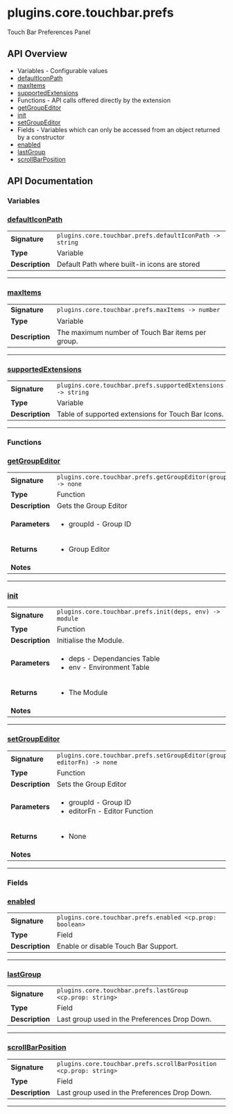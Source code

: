 # plugins.core.touchbar.prefs

Touch Bar Preferences Panel

## API Overview
* Variables - Configurable values
 * [defaultIconPath](#defaulticonpath)
 * [maxItems](#maxitems)
 * [supportedExtensions](#supportedextensions)
* Functions - API calls offered directly by the extension
 * [getGroupEditor](#getgroupeditor)
 * [init](#init)
 * [setGroupEditor](#setgroupeditor)
* Fields - Variables which can only be accessed from an object returned by a constructor
 * [enabled](#enabled)
 * [lastGroup](#lastgroup)
 * [scrollBarPosition](#scrollbarposition)

## API Documentation

### Variables


### [defaultIconPath](#defaulticonpath)

|                                             |                                                                                     |
| --------------------------------------------|-------------------------------------------------------------------------------------|
| **Signature**                               | `plugins.core.touchbar.prefs.defaultIconPath -> string`                                                                    |
| **Type**                                    | Variable                                                                     |
| **Description**                             | Default Path where built-in icons are stored                                                                     |

---

### [maxItems](#maxitems)

|                                             |                                                                                     |
| --------------------------------------------|-------------------------------------------------------------------------------------|
| **Signature**                               | `plugins.core.touchbar.prefs.maxItems -> number`                                                                    |
| **Type**                                    | Variable                                                                     |
| **Description**                             | The maximum number of Touch Bar items per group.                                                                     |

---

### [supportedExtensions](#supportedextensions)

|                                             |                                                                                     |
| --------------------------------------------|-------------------------------------------------------------------------------------|
| **Signature**                               | `plugins.core.touchbar.prefs.supportedExtensions -> string`                                                                    |
| **Type**                                    | Variable                                                                     |
| **Description**                             | Table of supported extensions for Touch Bar Icons.                                                                     |

---
### Functions


### [getGroupEditor](#getgroupeditor)

|                                             |                                                                                     |
| --------------------------------------------|-------------------------------------------------------------------------------------|
| **Signature**                               | `plugins.core.touchbar.prefs.getGroupEditor(groupId) -> none`                                                                    |
| **Type**                                    | Function                                                                     |
| **Description**                             | Gets the Group Editor                                                                     |
| **Parameters**                              | <ul><li>groupId - Group ID</li></ul> |
| **Returns**                                 | <ul><li>Group Editor</li></ul>          |
| **Notes**                                   | <ul></ul>                |

---

### [init](#init)

|                                             |                                                                                     |
| --------------------------------------------|-------------------------------------------------------------------------------------|
| **Signature**                               | `plugins.core.touchbar.prefs.init(deps, env) -> module`                                                                    |
| **Type**                                    | Function                                                                     |
| **Description**                             | Initialise the Module.                                                                     |
| **Parameters**                              | <ul><li>deps - Dependancies Table</li><li>env - Environment Table</li></ul> |
| **Returns**                                 | <ul><li>The Module</li></ul>          |
| **Notes**                                   | <ul></ul>                |

---

### [setGroupEditor](#setgroupeditor)

|                                             |                                                                                     |
| --------------------------------------------|-------------------------------------------------------------------------------------|
| **Signature**                               | `plugins.core.touchbar.prefs.setGroupEditor(groupId, editorFn) -> none`                                                                    |
| **Type**                                    | Function                                                                     |
| **Description**                             | Sets the Group Editor                                                                     |
| **Parameters**                              | <ul><li>groupId - Group ID</li><li>editorFn - Editor Function</li></ul> |
| **Returns**                                 | <ul><li>None</li></ul>          |
| **Notes**                                   | <ul></ul>                |

---
### Fields


### [enabled](#enabled)

|                                             |                                                                                     |
| --------------------------------------------|-------------------------------------------------------------------------------------|
| **Signature**                               | `plugins.core.touchbar.prefs.enabled <cp.prop: boolean>`                                                                    |
| **Type**                                    | Field                                                                     |
| **Description**                             | Enable or disable Touch Bar Support.                                                                     |

---

### [lastGroup](#lastgroup)

|                                             |                                                                                     |
| --------------------------------------------|-------------------------------------------------------------------------------------|
| **Signature**                               | `plugins.core.touchbar.prefs.lastGroup <cp.prop: string>`                                                                    |
| **Type**                                    | Field                                                                     |
| **Description**                             | Last group used in the Preferences Drop Down.                                                                     |

---

### [scrollBarPosition](#scrollbarposition)

|                                             |                                                                                     |
| --------------------------------------------|-------------------------------------------------------------------------------------|
| **Signature**                               | `plugins.core.touchbar.prefs.scrollBarPosition <cp.prop: string>`                                                                    |
| **Type**                                    | Field                                                                     |
| **Description**                             | Last group used in the Preferences Drop Down.                                                                     |

---
